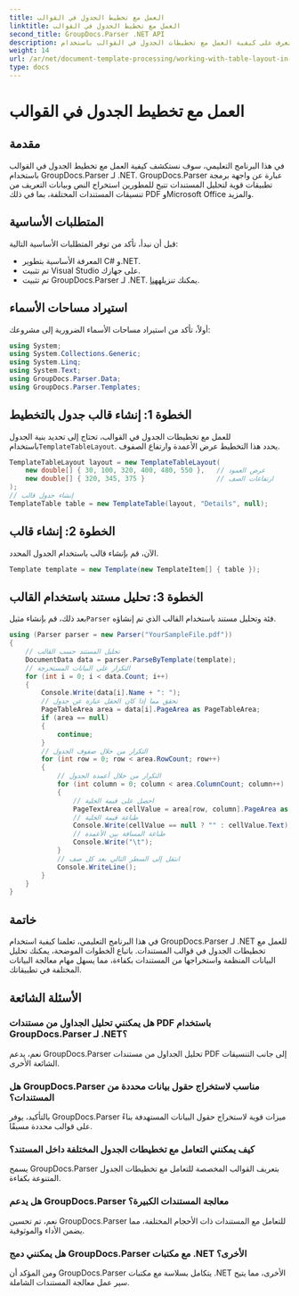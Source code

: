 ```yaml
---
title: العمل مع تخطيط الجدول في القوالب
linktitle: العمل مع تخطيط الجدول في القوالب
second_title: GroupDocs.Parser .NET API
description: تعرف على كيفية العمل مع تخطيطات الجدول في القوالب باستخدام GroupDocs.Parser لـ .NET. استخراج البيانات المنظمة بكفاءة من المستندات.
weight: 14
url: /ar/net/document-template-processing/working-with-table-layout-in-templates/
type: docs
---
```

# العمل مع تخطيط الجدول في القوالب

## مقدمة
في هذا البرنامج التعليمي، سوف نستكشف كيفية العمل مع تخطيط الجدول في القوالب باستخدام GroupDocs.Parser لـ .NET. GroupDocs.Parser عبارة عن واجهة برمجة تطبيقات قوية لتحليل المستندات تتيح للمطورين استخراج النص وبيانات التعريف من تنسيقات المستندات المختلفة، بما في ذلك PDF وMicrosoft Office والمزيد.
## المتطلبات الأساسية
قبل أن نبدأ، تأكد من توفر المتطلبات الأساسية التالية:
- المعرفة الأساسية بتطوير C# و.NET.
- تم تثبيت Visual Studio على جهازك.
-  تم تثبيت GroupDocs.Parser لـ .NET. يمكنك تنزيله[هنا](https://releases.groupdocs.com/parser/net/).

## استيراد مساحات الأسماء
أولاً، تأكد من استيراد مساحات الأسماء الضرورية إلى مشروعك:
```csharp
using System;
using System.Collections.Generic;
using System.Linq;
using System.Text;
using GroupDocs.Parser.Data;
using GroupDocs.Parser.Templates;
```
## الخطوة 1: إنشاء قالب جدول بالتخطيط
للعمل مع تخطيطات الجدول في القوالب، تحتاج إلى تحديد بنية الجدول باستخدام`TemplateTableLayout`. يحدد هذا التخطيط عرض الأعمدة وارتفاع الصفوف.
```csharp
TemplateTableLayout layout = new TemplateTableLayout(
    new double[] { 30, 100, 320, 400, 480, 550 },   // عرض العمود
    new double[] { 320, 345, 375 }                  // ارتفاعات الصف
);
// إنشاء جدول قالب
TemplateTable table = new TemplateTable(layout, "Details", null);
```
## الخطوة 2: إنشاء قالب
الآن، قم بإنشاء قالب باستخدام الجدول المحدد.
```csharp
Template template = new Template(new TemplateItem[] { table });
```
## الخطوة 3: تحليل مستند باستخدام القالب
 بعد ذلك، قم بإنشاء مثيل`Parser` فئة وتحليل مستند باستخدام القالب الذي تم إنشاؤه.
```csharp
using (Parser parser = new Parser("YourSampleFile.pdf"))
{
    // تحليل المستند حسب القالب
    DocumentData data = parser.ParseByTemplate(template);
    // التكرار على البيانات المستخرجة
    for (int i = 0; i < data.Count; i++)
    {
        Console.Write(data[i].Name + ": ");
        // تحقق مما إذا كان الحقل عبارة عن جدول
        PageTableArea area = data[i].PageArea as PageTableArea;
        if (area == null)
        {
            continue;
        }
        // التكرار من خلال صفوف الجدول
        for (int row = 0; row < area.RowCount; row++)
        {
            // التكرار من خلال أعمدة الجدول
            for (int column = 0; column < area.ColumnCount; column++)
            {
                // احصل على قيمة الخلية
                PageTextArea cellValue = area[row, column].PageArea as PageTextArea;
                // طباعة قيمة الخلية
                Console.Write(cellValue == null ? "" : cellValue.Text);
                // طباعة المسافة بين الأعمدة
                Console.Write("\t");
            }
            // انتقل إلى السطر التالي بعد كل صف
            Console.WriteLine();
        }
    }
}
```

## خاتمة
في هذا البرنامج التعليمي، تعلمنا كيفية استخدام GroupDocs.Parser لـ .NET للعمل مع تخطيطات الجدول في قوالب المستندات. باتباع الخطوات الموضحة، يمكنك تحليل البيانات المنظمة واستخراجها من المستندات بكفاءة، مما يسهل مهام معالجة البيانات المختلفة في تطبيقاتك.

## الأسئلة الشائعة
### هل يمكنني تحليل الجداول من مستندات PDF باستخدام GroupDocs.Parser لـ .NET؟
نعم، يدعم GroupDocs.Parser تحليل الجداول من مستندات PDF إلى جانب التنسيقات الشائعة الأخرى.
### هل GroupDocs.Parser مناسب لاستخراج حقول بيانات محددة من المستندات؟
بالتأكيد، يوفر GroupDocs.Parser ميزات قوية لاستخراج حقول البيانات المستهدفة بناءً على قوالب محددة مسبقًا.
### كيف يمكنني التعامل مع تخطيطات الجدول المختلفة داخل المستند؟
يسمح GroupDocs.Parser بتعريف القوالب المخصصة للتعامل مع تخطيطات الجدول المتنوعة بكفاءة.
### هل يدعم GroupDocs.Parser معالجة المستندات الكبيرة؟
نعم، تم تحسين GroupDocs.Parser للتعامل مع المستندات ذات الأحجام المختلفة، مما يضمن الأداء والموثوقية.
### هل يمكنني دمج GroupDocs.Parser مع مكتبات .NET الأخرى؟
ومن المؤكد أن GroupDocs.Parser يتكامل بسلاسة مع مكتبات .NET الأخرى، مما يتيح سير عمل معالجة المستندات الشاملة.
